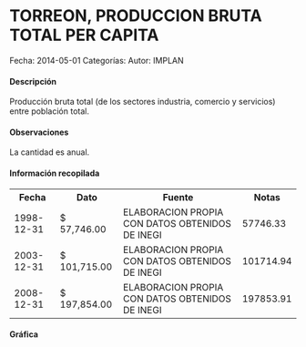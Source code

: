 TORREON, PRODUCCION BRUTA TOTAL PER CAPITA
=====

Fecha: 2014-05-01
Categorías: 
Autor: IMPLAN

#### Descripción

Producción bruta total (de los sectores industria, comercio y servicios) entre población total.

#### Observaciones

La cantidad es anual.

#### Información recopilada

<table class="table table-hover table-bordered">
  <tr><th>Fecha</th><th>Dato</th><th>Fuente</th><th>Notas</th></tr>
  <tr><td>1998-12-31</td><td>$ 57,746.00</td><td>ELABORACION PROPIA CON DATOS OBTENIDOS DE INEGI</td><td>57746.33</td></tr>
  <tr><td>2003-12-31</td><td>$ 101,715.00</td><td>ELABORACION PROPIA CON DATOS OBTENIDOS DE INEGI</td><td>101714.94</td></tr>
  <tr><td>2008-12-31</td><td>$ 197,854.00</td><td>ELABORACION PROPIA CON DATOS OBTENIDOS DE INEGI</td><td>197853.91</td></tr>
</table>

#### Gráfica

<div id="Morrisxgyxipfw" class="grafica"></div>
  <!-- JAVASCRIPT DE LA GRAFICA EN Morrisxgyxipfw -->
  <script>
  new Morris.Bar({
    element: 'Morrisxgyxipfw',
    data: [
      { fecha: '1998-12-31', dato: 57746.00 },
      { fecha: '2003-12-31', dato: 101715.00 },
      { fecha: '2008-12-31', dato: 197854.00 }
    ],
    xkey: 'fecha',
    ykeys: ['dato'],
    labels: ['Dato']
  });
  </script>
